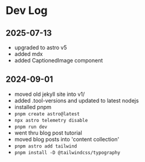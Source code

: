 # Dev Log

## 2025-07-13
- upgraded to astro v5
- added mdx
- added CaptionedImage component

## 2024-09-01
- moved old jekyll site into v1/
- added .tool-versions and updated to latest nodejs
- installed pnpm
- `pnpm create astro@latest`
- `npx astro telemetry disable`
- `pnpm run dev`
- went thru blog post tutorial
- moved blog posts into 'content collection'
- `pnpm astro add tailwind`
- `pnpm install -D @tailwindcss/typography`
